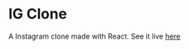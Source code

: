 # IG Clone

A Instagram clone made with React. See it live [here](https://theigclone.netlify.app/#/)

